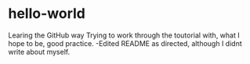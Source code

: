 # hello-world
Learing the GitHub way
Trying to work through the toutorial with, what I hope to be, good practice. 
-Edited README as directed, although I didnt write about myself.
